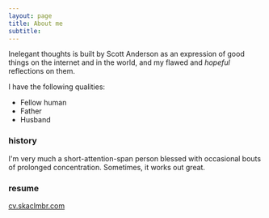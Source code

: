 ```yaml
---
layout: page
title: About me
subtitle: 
---
```

Inelegant thoughts is built by Scott Anderson as an expression of good things on the internet and in the world, and my flawed and *hopeful* reflections on them.

I have the following qualities:
- Fellow human
- Father
- Husband

### history

I'm very much a short-attention-span person blessed with occasional bouts of prolonged concentration. Sometimes, it works out great.

### resume

[cv.skaclmbr.com](https://cv.skaclmbr.com)
